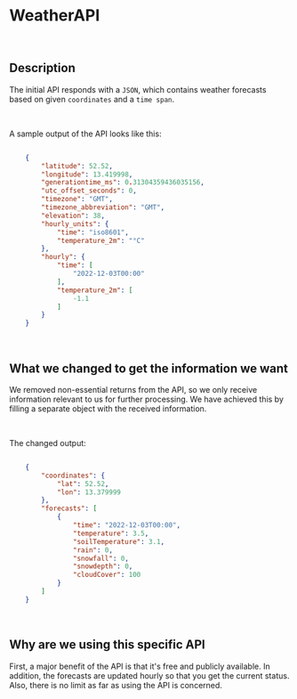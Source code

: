# WeatherAPI

<br>

## Description

The initial API responds with a `JSON`, which contains weather forecasts based on given `coordinates` and a `time span`. 

<br>

A sample output of the API looks like this:

```JSON

    {
        "latitude": 52.52,
        "longitude": 13.419998,
        "generationtime_ms": 0.31304359436035156,
        "utc_offset_seconds": 0,
        "timezone": "GMT",
        "timezone_abbreviation": "GMT",
        "elevation": 38,
        "hourly_units": {
            "time": "iso8601",
            "temperature_2m": "°C"
        },
        "hourly": {
            "time": [
                "2022-12-03T00:00"
            ],
            "temperature_2m": [
                -1.1
            ]
        }
    }

```

<br>

## What we changed to get the information we want

We removed non-essential returns from the API, so we only receive information relevant to us for further processing. We have achieved this by filling a separate object with the received information.

<br>

The changed output:

```JSON

    {
        "coordinates": {
            "lat": 52.52,
            "lon": 13.379999
        },
        "forecasts": [
            {
                "time": "2022-12-03T00:00",
                "temperature": 3.5,
                "soilTemperature": 3.1,
                "rain": 0,
                "snowfall": 0,
                "snowdepth": 0,
                "cloudCover": 100
            }
        ]
    }

```

<br>

## Why are we using this specific API

First, a major benefit of the API is that it's free and publicly available. In addition, the forecasts are updated hourly so that you get the current status. Also, there is no limit as far as using the API is concerned.